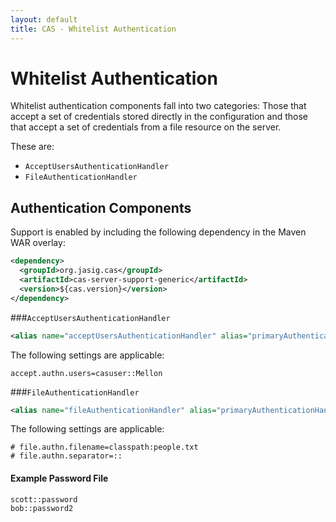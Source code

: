 ```yaml
---
layout: default
title: CAS - Whitelist Authentication
---
```



# Whitelist Authentication
Whitelist authentication components fall into two categories: Those that accept a set of credentials stored directly in the configuration and those that accept a set of credentials from a file resource on the server.

These are:
* `AcceptUsersAuthenticationHandler`
* `FileAuthenticationHandler`


## Authentication Components
Support is enabled by including the following dependency in the Maven WAR overlay:

```xml
<dependency>
  <groupId>org.jasig.cas</groupId>
  <artifactId>cas-server-support-generic</artifactId>
  <version>${cas.version}</version>
</dependency>
```

###`AcceptUsersAuthenticationHandler`
```xml
<alias name="acceptUsersAuthenticationHandler" alias="primaryAuthenticationHandler" />
```

The following settings are applicable:

```properties
accept.authn.users=casuser::Mellon
```

###`FileAuthenticationHandler`

```xml
<alias name="fileAuthenticationHandler" alias="primaryAuthenticationHandler" />
```

The following settings are applicable:

```properties
# file.authn.filename=classpath:people.txt
# file.authn.separator=::
```

#### Example Password File
```bash
scott::password
bob::password2
```
